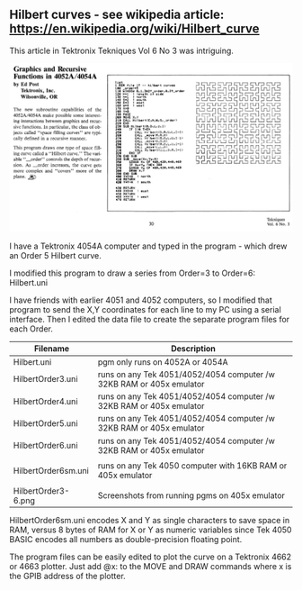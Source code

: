 Hilbert curves - see wikipedia article: https://en.wikipedia.org/wiki/Hilbert_curve
---
This article in Tektronix Tekniques Vol 6 No 3 was intriguing.

![Tekniques article](./Hilbert%20curve%20Tekniques%20V6N3.jpg)

I have a Tektronix 4054A computer and typed in the program - which drew an Order 5 Hilbert curve.

I modified this program to draw a series from Order=3 to Order=6:  Hilbert.uni

I have friends with earlier 4051 and 4052 computers, so I modified that program to send the X,Y coordinates for each line to my PC using a serial interface.
Then I edited the data file to create the separate program files for each Order.

| Filename            | Description                                                          |
| ------------------- | -------------------------------------------------------------------- |
| Hilbert.uni         | pgm only runs on 4052A or 4054A                                      |
| HilbertOrder3.uni   | runs on any Tek 4051/4052/4054 computer /w 32KB RAM or 405x emulator |
| HilbertOrder4.uni   | runs on any Tek 4051/4052/4054 computer /w 32KB RAM or 405x emulator |
| HilbertOrder5.uni   | runs on any Tek 4051/4052/4054 computer /w 32KB RAM or 405x emulator |
| HilbertOrder6.uni   | runs on any Tek 4051/4052/4054 computer /w 32KB RAM or 405x emulator |
|                     |                                                                      |
| HilbertOrder6sm.uni | runs on any Tek 4050 computer with 16KB RAM or 405x emulator                                                                     |
|                     |                                                                      |
| HilbertOrder3-6.png | Screenshots from running pgms on 405x emulator                       |

HilbertOrder6sm.uni encodes X and Y as single characters to save space in RAM, versus 8 bytes of RAM for X or Y as numeric variables since Tek 4050 BASIC encodes all numbers as double-precision floating point.

The program files can be easily edited to plot the curve on a Tektronix 4662 or 4663 plotter.
Just add @x: to the MOVE and DRAW commands where x is the GPIB address of the plotter.
